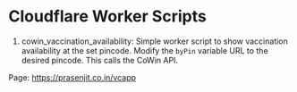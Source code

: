 # Cloudflare Worker Scripts

1. cowin_vaccination_availability: Simple worker script to show vaccination availability at the set pincode. Modify the `byPin` variable URL to the desired pincode. This calls the CoWin API.

  Page: https://prasenjit.co.in/vcapp
